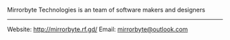 Mirrorbyte Technologies is an team of software makers and designers
___________________________________________________________________
Website: http://mirrorbyte.rf.gd/
Email: mirrorbyte@outlook.com
